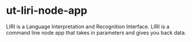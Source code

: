 # ut-liri-node-app
LIRI is a Language Interpretation and Recognition Interface. LIRI is a command line node app that takes in parameters and gives you back data.
